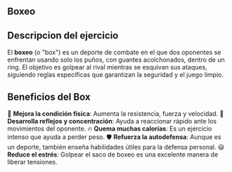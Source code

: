 ## Boxeo

## Descripcion del ejercicio

El **boxeo** (o "box") es un deporte de combate en el que dos oponentes se enfrentan usando solo los puños, con guantes acolchonados, dentro de un ring. El objetivo es golpear al rival mientras se esquivan sus ataques, siguiendo reglas específicas que garantizan la seguridad y el juego limpio.

## Beneficios del Box

💪 **Mejora la condición física**: Aumenta la resistencia, fuerza y velocidad.
 🧠 **Desarrolla reflejos y concentración**: Ayuda a reaccionar rápido ante los movimientos del oponente.
 🔥 **Quema muchas calorías**: Es un ejercicio intenso que ayuda a perder peso.
 🛡 **Refuerza la autodefensa**: Aunque es un deporte, también enseña habilidades útiles para la defensa personal.
 😃 **Reduce el estrés**: Golpear el saco de boxeo es una excelente manera de liberar tensiones.